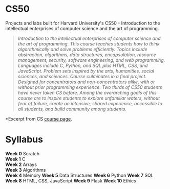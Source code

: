 # CS50
Projects and labs built for Harvard University's CS50 - Introduction to the intellectual enterprises of computer science and the art of programming.

> *Introduction to the intellectual enterprises of computer science and the art of programming. This course teaches students how to think algorithmically and solve problems efficiently. Topics include abstraction, algorithms, data structures, encapsulation, resource management, security, software engineering, and web programming. Languages include C, Python, and SQL plus HTML, CSS, and JavaScript. Problem sets inspired by the arts, humanities, social sciences, and sciences. Course culminates in a final project. Designed for concentrators and non-concentrators alike, with or without prior programming experience. Two thirds of CS50 students have never taken CS before. Among the overarching goals of this course are to inspire students to explore unfamiliar waters, without fear of failure, create an intensive, shared experience, accessible to all students, and build community among students.*

\*Excerpt from CS [course page](http://cs50.harvard.edu/x/2021/).

# Syllabus
**Week 0**  Scratch  
**Week 1**  C  
**Week 2**  Arrays  
**Week 3**  Algorithms  
**Week 4**  Memory
**Week 5**  Data Structures
**Week 6**  Python
**Week 7**  SQL
**Week 8**  HTML, CSS, JavaScript
**Week 9**  Flask
**Week 10** Ethics
